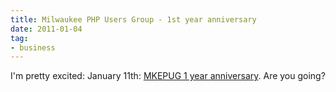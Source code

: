 ```yaml
---
title: Milwaukee PHP Users Group - 1st year anniversary
date: 2011-01-04
tag:
- business
---
```

I'm pretty excited: January 11th: [MKEPUG 1 year anniversary](http://www.mkepug.org/calendar/15421975/).  Are you going?
